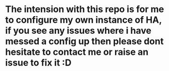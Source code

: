 # The intension with this repo is for me to configure my own instance of HA, if you see any issues where i have messed a config up then please dont hesitate to contact me or raise an issue to fix it :D
